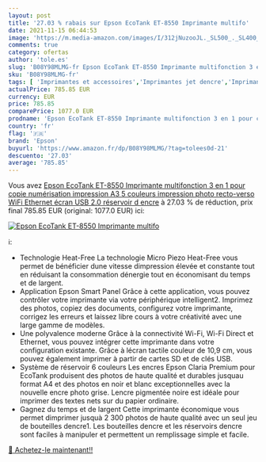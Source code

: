 ```yaml
---
layout: post
title: '27.03 % rabais sur Epson EcoTank ET-8550 Imprimante multifo'
date: 2021-11-15 06:44:53
image: 'https://m.media-amazon.com/images/I/312jNuzooJL._SL500_._SL400_.jpg'
comments: true
category: ofertas
author: 'tole.es'
slug: 'B08Y98MLMG-fr Epson EcoTank ET-8550 Imprimante multifonction 3 en 1 pour...'
sku: 'B08Y98MLMG-fr'
tags: [ 'Imprimantes et accessoires','Imprimantes jet dencre','Imprimantes pour ordinateur','Informatique','epson', ]
actualPrice: 785.85 EUR
currency: EUR
price: 785.85
comparePrice: 1077.0 EUR
prodname: 'Epson EcoTank ET-8550 Imprimante multifonction 3 en 1 pour copie  numérisation  impression  A3  5 couleurs  impression photo  recto-verso  WiFi  Ethernet  écran  USB 2.0  réservoir d encre'
country: 'fr'
flag: '🇫🇷'
brand: 'Epson'
buyurl: 'https://www.amazon.fr/dp/B08Y98MLMG/?tag=tolees0d-21'
descuento: '27.03'
average: '785.85'
---
```


Vous avez [Epson EcoTank ET-8550 Imprimante multifonction 3 en 1 pour copie  numérisation  impression  A3  5 couleurs  impression photo  recto-verso  WiFi  Ethernet  écran  USB 2.0  réservoir d encre](https://www.amazon.fr/dp/B08Y98MLMG/?tag=tolees0d-21)  à  27.03 % de réduction, prix final  785.85 EUR (original: 1077.0 EUR) ici:

[![Epson EcoTank ET-8550 Imprimante multifo](https://m.media-amazon.com/images/I/312jNuzooJL._SL500_._SL400_.jpg)](https://www.amazon.fr/dp/B08Y98MLMG/?tag=tolees0d-21)

ℹ️:

- Technologie Heat-Free La technologie Micro Piezo Heat-Free vous permet de bénéficier dune vitesse dimpression élevée et constante tout en réduisant la consommation dénergie tout en économisant du temps et de largent.
- Application Epson Smart Panel Grâce à cette application, vous pouvez contrôler votre imprimante via votre périphérique intelligent2. Imprimez des photos, copiez des documents, configurez votre imprimante, corrigez les erreurs et laissez libre cours à votre créativité avec une large gamme de modèles.
- Une polyvalence moderne Grâce à la connectivité Wi-Fi, Wi-Fi Direct et Ethernet, vous pouvez intégrer cette imprimante dans votre configuration existante. Grâce à lécran tactile couleur de 10,9 cm, vous pouvez également imprimer à partir de cartes SD et de clés USB.
- Système de réservoir 6 couleurs Les encres Epson Claria Premium pour EcoTank produisent des photos de haute qualité et durables jusquau format A4 et des photos en noir et blanc exceptionnelles avec la nouvelle encre photo grise. Lencre pigmentée noire est idéale pour imprimer des textes nets sur du papier ordinaire.
- Gagnez du temps et de largent Cette imprimante économique vous permet dimprimer jusquà 2 300 photos de haute qualité avec un seul jeu de bouteilles dencre1. Les bouteilles dencre et les réservoirs dencre sont faciles à manipuler et permettent un remplissage simple et facile.

[🛒 Achetez-le maintenant!!](https://www.amazon.fr/dp/B08Y98MLMG/?tag=tolees0d-21)
